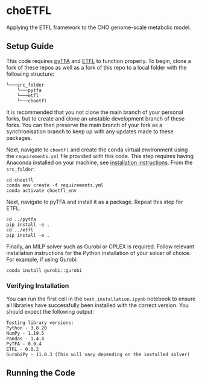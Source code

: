 # choETFL
Applying the ETFL framework to the CHO genome-scale metabolic model.

## Setup Guide

This code requires [pyTFA](https://github.com/EPFL-LCSB/pytfa) and [ETFL](https://github.com/EPFL-LCSB/etfl) to function properly. To begin, clone a fork of these repos as well as a fork of this repo to a local folder with the following structure:

    └───src_folder
        └───pytfa
        └───etfl
        └───choetfl

It is recommended that you not clone the main branch of your personal forks, but to create and clone an unstable development branch of these forks. You can then preserve the main branch of your fork as a synchronisation branch to keep up with any updates made to these packages.

Next, navigate to ``choetfl`` and create the conda virtual environment using the ``requirements.yml`` file provided with this code. This step requires having Anaconda installed on your machine, see [installation instructions](https://www.anaconda.com/docs/getting-started/anaconda/install). From the ``src_folder``:

    cd choetfl
    conda env create -f requirements.yml
    conda activate choetfl_env

Next, navigate to pyTFA and install it as a package. Repeat this step for ETFL.

    cd ../pytfa
    pip install -e .
    cd ../etfl
    pip install -e .

Finally, an MILP solver such as Gurobi or CPLEX is required. Follow relevant installation instructions for the Python installation of your solver of choice. For example, if using Gurobi:

    conda install gurobi::gurobi

### Verifying Installation

You can run the first cell in the ``test_installation.ipynb`` notebook to ensure all libraries have successfully been installed with the correct version. You should expect the following output:

    Testing library versions:
    Python - 3.8.20
    NumPy - 1.19.5
    Pandas - 1.4.4
    PyTFA - 0.9.4
    ETFL - 0.0.2
    GurobiPy - 11.0.3 (This will vary depending on the installed solver)

## Running the Code

